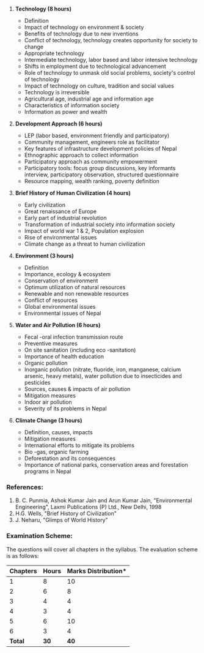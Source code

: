 1. **Technology (8 hours)**
   - Definition
   - Impact of technology on environment & society
   - Benefits of technology due to new inventions
   - Conflict of technology, technology creates opportunity for society to change
   - Appropriate technology
   - Intermediate technology, labor based and labor intensive technology
   - Shifts in employment due to technological advancement
   - Role of technology to unmask old social problems, society's control of technology
   - Impact of technology on culture, tradition and social values
   - Technology is irreversible
   - Agricultural age, industrial age and information age
   - Characteristics of information society
   - Information as power and wealth

2. **Development Approach (6 hours)**
   - LEP (labor based, environment friendly and participatory)
   - Community management, engineers role as facilitator
   - Key features of infrastructure development policies of Nepal
   - Ethnographic approach to collect information
   - Participatory approach as community empowerment
   - Participatory tools: focus group discussions, key informants interview, participatory observation, structured questionnaire
   - Resource mapping, wealth ranking, poverty definition

3. **Brief History of Human Civilization (4 hours)**
   - Early civilization
   - Great renaissance of Europe
   - Early part of industrial revolution
   - Transformation of industrial society into information society
   - Impact of world war 1 & 2, Population explosion
   - Rise of environmental issues
   - Climate change as a threat to human civilization

4. **Environment (3 hours)**
   - Definition
   - Importance, ecology & ecosystem
   - Conservation of environment
   - Optimum utilization of natural resources
   - Renewable and non renewable resources
   - Conflict of resources
   - Global environmental issues
   - Environmental issues of Nepal

5. **Water and Air Pollution (6 hours)**
   - Fecal -oral infection transmission route
   - Preventive measures
   - On site sanitation (including eco -sanitation)
   - Importance of health education
   - Organic pollution
   - Inorganic pollution (nitrate, fluoride, iron, manganese, calcium arsenic, heavy metals), water pollution due to insecticides and pesticides
   - Sources, causes & impacts of air pollution
   - Mitigation measures
   - Indoor air pollution
   - Severity of its problems in Nepal

6. **Climate Change (3 hours)**
   - Definition, causes, impacts
   - Mitigation measures
   - International efforts to mitigate its problems
   - Bio -gas, organic farming
   - Deforestation and its consequences
   - Importance of national parks, conservation areas and forestation programs in Nepal

### References:

1. B. C. Punmia, Ashok Kumar Jain and Arun Kumar Jain, "Environmental Engineering", Laxmi Publications (P) Ltd., New Delhi, 1998
2. H.G. Wells, "Brief History of Civilization"
3. J. Neharu, "Glimps of World History"

### Examination Scheme:

The questions will cover all chapters in the syllabus. The evaluation scheme is as follows:

| Chapters  | Hours  | Marks Distribution* |
| --------- | ------ | ------------------- |
| 1         | 8      | 10                  |
| 2         | 6      | 8                   |
| 3         | 4      | 4                   |
| 4         | 3      | 4                   |
| 5         | 6      | 10                  |
| 6         | 3      | 4                   |
| **Total** | **30** | **40**              |
